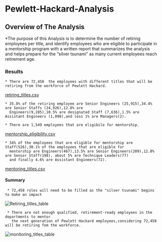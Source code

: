 # Pewlett-Hackard-Analysis
## Overview of The Analysis
  *The purpose of this Analysis is to determine the number of retiring employees per title, and identify employees who are eligible 
   to participate in a mentorship program with a written report that summarizes the analysis and helps prepare for the “silver tsunami” 
   as many current employees reach retirement age.
 ### Results
    * There are 72,458  the employees with different titles that will be retiring from the workforce of Pewlett Hackard.
[retiring_titles.csv](https://github.com/taaden/Pewlett-Hackard-Analysis/files/9560771/retiring_titles.csv)
    
    * 35.8% of the retiring employee are Senior Engineers (25,915),34.4% are Senior Staffs (24,926),12.8% are 
      Engineers(9,285),10.5% are designated Staff (7,636),1.5% are Assistant Engineers (1,090),and less 1% are Managers(2).
    
    * There are 1,549 employees that are eligibile for mentorship.                                                                                                      
[mentorship_eligibility.csv](https://github.com/taaden/Pewlett-Hackard-Analysis/files/9561530/mentorship_eligibility.csv)
    
    * 34% of the employees that are eligible for mentorship are Staff(526),30.1% of the employees that are eligible for
      mentorship are Engineers(467),13.5% are Senior Engineers(209),12.8% are Senior Staff(198), about 5% are Technique Leaders(77)
      and finally 4.6% are Assistant Engineers(72).
[mentoring_titles.csv](https://github.com/taaden/Pewlett-Hackard-Analysis/files/9561526/mentoring_titles.csv)

#### Summary
     * 72,458 roles will need to be filled as the "silver tsunami" begins to make an impact
 ![Retiring_titles_table](https://user-images.githubusercontent.com/64270455/190033620-a651245b-e419-4ad4-8fee-aa5cb0f9a319.png)
 
     * There are not enough qualified, retirement-ready employees in the departments to mentor 
       the next generation of Pewlett Hackard employees,considering 72,458 will be retiring fom the workforce.
![monitoring_titles_table](https://user-images.githubusercontent.com/64270455/190034488-b94bd133-15af-462b-97d5-3a0d252ee3ec.png)
